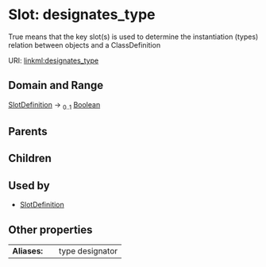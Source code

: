 
# Slot: designates_type


True means that the key slot(s) is used to determine the instantiation (types) relation between objects and a ClassDefinition

URI: [linkml:designates_type](https://w3id.org/linkml/designates_type)


## Domain and Range

[SlotDefinition](SlotDefinition.md) &#8594;  <sub>0..1</sub> [Boolean](Boolean.md)

## Parents


## Children


## Used by

 * [SlotDefinition](SlotDefinition.md)

## Other properties

|  |  |  |
| --- | --- | --- |
| **Aliases:** | | type designator |


